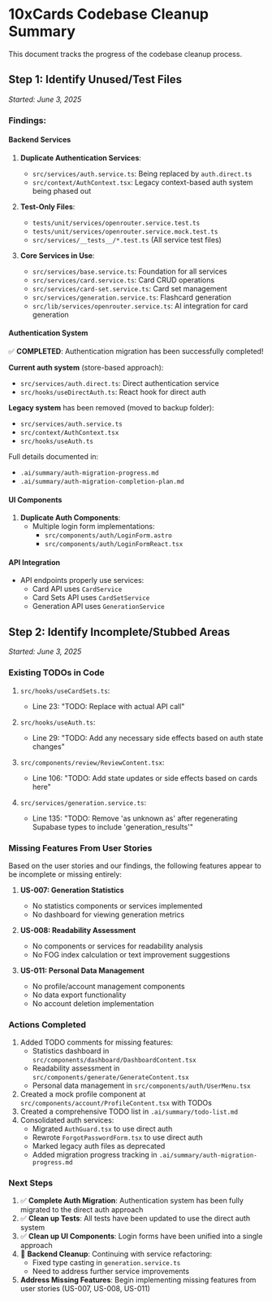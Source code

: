 # 10xCards Codebase Cleanup Summary

This document tracks the progress of the codebase cleanup process.

## Step 1: Identify Unused/Test Files
*Started: June 3, 2025*

### Findings:

#### Backend Services
1. **Duplicate Authentication Services**:
   - `src/services/auth.service.ts`: Being replaced by `auth.direct.ts`
   - `src/context/AuthContext.tsx`: Legacy context-based auth system being phased out

2. **Test-Only Files**:
   - `tests/unit/services/openrouter.service.test.ts`
   - `tests/unit/services/openrouter.service.mock.test.ts`
   - `src/services/__tests__/*.test.ts` (All service test files)

3. **Core Services in Use**:
   - `src/services/base.service.ts`: Foundation for all services
   - `src/services/card.service.ts`: Card CRUD operations
   - `src/services/card-set.service.ts`: Card set management
   - `src/services/generation.service.ts`: Flashcard generation
   - `src/lib/services/openrouter.service.ts`: AI integration for card generation

#### Authentication System
✅ **COMPLETED**: Authentication migration has been successfully completed!

**Current auth system** (store-based approach):
   - `src/services/auth.direct.ts`: Direct authentication service
   - `src/hooks/useDirectAuth.ts`: React hook for direct auth

**Legacy system** has been removed (moved to backup folder):
   - `src/services/auth.service.ts`
   - `src/context/AuthContext.tsx`
   - `src/hooks/useAuth.ts`

Full details documented in:
   - `.ai/summary/auth-migration-progress.md` 
   - `.ai/summary/auth-migration-completion-plan.md`

#### UI Components
1. **Duplicate Auth Components**:
   - Multiple login form implementations:
     - `src/components/auth/LoginForm.astro`
     - `src/components/auth/LoginFormReact.tsx`

#### API Integration
- API endpoints properly use services:
  - Card API uses `CardService`
  - Card Sets API uses `CardSetService`
  - Generation API uses `GenerationService`

## Step 2: Identify Incomplete/Stubbed Areas
*Started: June 3, 2025*

### Existing TODOs in Code
1. `src/hooks/useCardSets.ts`: 
   - Line 23: "TODO: Replace with actual API call"

2. `src/hooks/useAuth.ts`: 
   - Line 29: "TODO: Add any necessary side effects based on auth state changes"

3. `src/components/review/ReviewContent.tsx`: 
   - Line 106: "TODO: Add state updates or side effects based on cards here"

4. `src/services/generation.service.ts`: 
   - Line 135: "TODO: Remove 'as unknown as' after regenerating Supabase types to include 'generation_results'"

### Missing Features From User Stories
Based on the user stories and our findings, the following features appear to be incomplete or missing entirely:

1. **US-007: Generation Statistics**
   - No statistics components or services implemented
   - No dashboard for viewing generation metrics

2. **US-008: Readability Assessment**
   - No components or services for readability analysis
   - No FOG index calculation or text improvement suggestions

3. **US-011: Personal Data Management**
   - No profile/account management components
   - No data export functionality
   - No account deletion implementation

### Actions Completed
1. Added TODO comments for missing features:
   - Statistics dashboard in `src/components/dashboard/DashboardContent.tsx`
   - Readability assessment in `src/components/generate/GenerateContent.tsx`
   - Personal data management in `src/components/auth/UserMenu.tsx`
2. Created a mock profile component at `src/components/account/ProfileContent.tsx` with TODOs
3. Created a comprehensive TODO list in `.ai/summary/todo-list.md`
4. Consolidated auth services:
   - Migrated `AuthGuard.tsx` to use direct auth
   - Rewrote `ForgotPasswordForm.tsx` to use direct auth
   - Marked legacy auth files as deprecated
   - Added migration progress tracking in `.ai/summary/auth-migration-progress.md`

### Next Steps
1. ✅ **Complete Auth Migration**: Authentication system has been fully migrated to the direct auth approach
2. ✅ **Clean up Tests**: All tests have been updated to use the direct auth system
3. ✅ **Clean up UI Components**: Login forms have been unified into a single approach
4. 🔄 **Backend Cleanup**: Continuing with service refactoring:
   - Fixed type casting in `generation.service.ts`
   - Need to address further service improvements
5. **Address Missing Features**: Begin implementing missing features from user stories (US-007, US-008, US-011)
